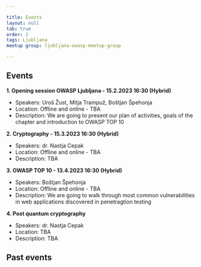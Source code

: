```yaml
---

title: Events
layout: null
tab: true
order: 2
tags: Ljubljana
meetup group: ljubljana-owasp-meetup-group

---
```


## Events

**1. Opening session OWASP Ljubljana - 15.2.2023 16:30 (Hybrid)**
 * Speakers: Uroš Žust, Mitja Trampuž, Boštjan Špehonja
 * Location: Offline and online - TBA
 * Description: We are going to present our plan of activities, goals of the chapter and introduction to OWASP TOP 10

**2. Cryptography - 15.3.2023 16:30 (Hybrid)**
 * Speakers: dr. Nastja Cepak
 * Location: Offline and online - TBA
 * Description: TBA

**3. OWASP TOP 10 - 13.4.2023 16:30 (Hybrid)**
 * Speakers: Boštjan Špehonja
 * Location: Offline and online - TBA
 * Description: We are going to walk through most common vulnerabilities in web applications discovered in penetragtion testing

**4. Post quantum cryptography**
 * Speakers: dr. Nastja Cepak
 * Location:  TBA
 * Description: TBA

## Past events
